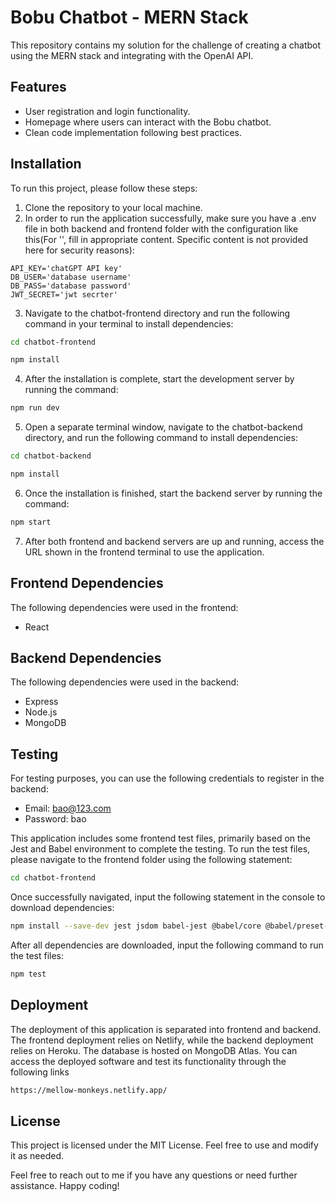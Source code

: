 # Bobu Chatbot - MERN Stack
This repository contains my solution for the challenge of creating a chatbot using the MERN stack and integrating with the OpenAI API.

## Features
 - User registration and login functionality.
 - Homepage where users can interact with the Bobu chatbot.
 - Clean code implementation following best practices.


## Installation
To run this project, please follow these steps:

1. Clone the repository to your local machine.
2. In order to run the application successfully, make sure you have a .env file in both backend and frontend folder with the configuration like this(For '', fill in appropriate content. Specific content is not provided here for security reasons):
``` plaintext
API_KEY='chatGPT API key'
DB_USER='database username'
DB_PASS='database password'
JWT_SECRET='jwt secrter'
```
3. Navigate to the chatbot-frontend directory and run the following command in your terminal to install dependencies:
```bash
cd chatbot-frontend
```
```bash
npm install
```
4. After the installation is complete, start the development server by running the command:
```bash
npm run dev
```
5. Open a separate terminal window, navigate to the chatbot-backend directory, and run the following command to install dependencies:
```bash
cd chatbot-backend
```
```bash
npm install
```
6. Once the installation is finished, start the backend server by running the command:
```bash
npm start
```
7. After both frontend and backend servers are up and running, access the URL shown in the frontend terminal to use the application.

## Frontend Dependencies
The following dependencies were used in the frontend:
- React

## Backend Dependencies
The following dependencies were used in the backend:
- Express
- Node.js
- MongoDB

## Testing
For testing purposes, you can use the following credentials to register in the backend:

- Email: bao@123.com
- Password: bao

This application includes some frontend test files, primarily based on the Jest and Babel environment to complete the testing. To run the test files, please navigate to the frontend folder using the following statement:
```bash
cd chatbot-frontend
```

Once successfully navigated, input the following statement in the console to download dependencies:
```bash
npm install --save-dev jest jsdom babel-jest @babel/core @babel/preset-env typescript ts-jest
```

After all dependencies are downloaded, input the following command to run the test files:
```bash
npm test
```

## Deployment
The deployment of this application is separated into frontend and backend. The frontend deployment relies on Netlify, while the backend deployment relies on Heroku. The database is hosted on MongoDB Atlas. You can access the deployed software and test its functionality through the following links

```bash
https://mellow-monkeys.netlify.app/
```

## License
This project is licensed under the MIT License. Feel free to use and modify it as needed.

Feel free to reach out to me if you have any questions or need further assistance. Happy coding!
